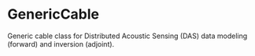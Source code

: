 # GenericCable
 Generic cable class for Distributed Acoustic Sensing (DAS) data      modeling (forward) and inversion (adjoint).
